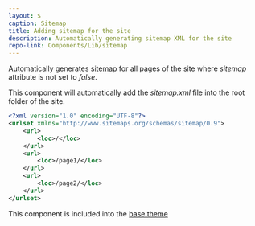```yaml
---
layout: $
caption: Sitemap
title: Adding sitemap for the site
description: Automatically generating sitemap XML for the site
repo-link: Components/Lib/sitemap
---
```

Automatically generates [sitemap](https://en.wikipedia.org/wiki/Site_map) for all pages of the site where *sitemap* attribute is not set to *false*.

This component will automatically add the *sitemap.xml* file into the root folder of the site.

~~~ xml
<?xml version="1.0" encoding="UTF-8"?>
<urlset xmlns="http://www.sitemaps.org/schemas/sitemap/0.9">
    <url>
        <loc>/</loc>
    </url>
    <url>
        <loc>/page1/</loc>
    </url>
    <url>
        <loc>/page2/</loc>
    </url>
</urlset>
~~~

This component is included into the [base theme](/standard-library/themes/base/)